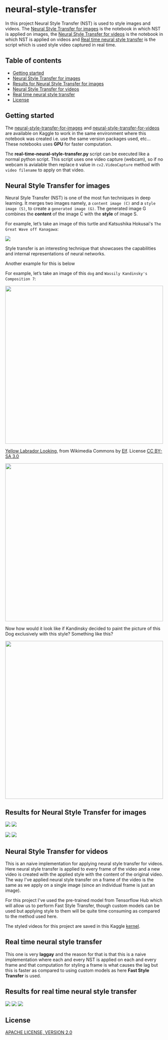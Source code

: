 # neural-style-transfer

In this project Neural Style Transfer (NST) is used to style images and videos. The [Neural Style Transfer for images](./neural-style-transfer-for-images.ipynb) is the notebook in which NST is applied on images, the [Neural Style Transfer for videos](./neural-style-transfer-for-videos.ipynb) is the notebook in which NST is applied on videos and [Real time neural style transfer](./real-time-neural-style-transfer.py) is the script which is used style video captured in real time.

## Table of contents

- [Getting started](#getting-started)
- [Neural Style Transfer for images](#neural-style-transfer-for-images)
- [Results for Neural Style Transfer for images](#results-for-neural-style-transfer-for-images)
- [Neural Style Transfer for videos](#neural-style-transfer-for-videos)
- [Real time neural style transfer](#real-time-neural-style-transfer)
- [License](#license)

## Getting started

The [neural-style-transfer-for-images](https://www.kaggle.com/akashsdas/neural-style-transfer-for-images) and [neural-style-transfer-for-videos](https://www.kaggle.com/akashsdas/neural-style-transfer-for-videos) are available on Kaggle to work in the same environment where this notebook was created i.e. use the same version packages used, etc... These notebooks uses **GPU** for faster computation.

The **real-time-neural-style-transfer.py** script can be executed like a normal python script. This script uses one video capture (webcam), so if no webcam is avialable then replace `0` value in `cv2.VideoCapture` method with `video filename` to apply on that video.

## Neural Style Transfer for images

Neural Style Transfer (NST) is one of the most fun techniques in deep learning. It merges two images namely, a `content image (C)` and a `style image (S)`, to create a `generated image (G)`. The generated image G combines the **content** of the image C with the **style** of image S.

For example, let’s take an image of this turtle and Katsushika Hokusai's `The Great Wave off Kanagawa`:

<img src="https://res.cloudinary.com/dpyleb8ih/image/upload/v1560278258/example.jpg">

Style transfer is an interesting technique that showcases the capabilities and internal representations of neural networks.

Another example for this is below

For example, let’s take an image of this `dog` and `Wassily Kandinsky's Composition 7`:

<img src="https://storage.googleapis.com/download.tensorflow.org/example_images/YellowLabradorLooking_new.jpg" width="500px"/>

[Yellow Labrador Looking](https://commons.wikimedia.org/wiki/File:YellowLabradorLooking_new.jpg), from Wikimedia Commons by [Elf](https://en.wikipedia.org/wiki/User:Elf). License [CC BY-SA 3.0](https://creativecommons.org/licenses/by-sa/3.0/deed.en)

<img src="https://storage.googleapis.com/download.tensorflow.org/example_images/Vassily_Kandinsky%2C_1913_-_Composition_7.jpg" width="500px"/>

Now how would it look like if Kandinsky decided to paint the picture of this Dog exclusively with this style? Something like this?

<img src="https://tensorflow.org/tutorials/generative/images/stylized-image.png" style="width: 500px;"/>

## Results for Neural Style Transfer for images

![](./docs/img-2.png)
![](./docs/img-6.png)

![](./docs/img-3.png)
![](./docs/img-5.png)

## Neural Style Transfer for videos

This is an naive implementation for applying neural style transfer for videos. Here neural style transfer is applied to every frame of the video and a new video is created with the applied style with the content of the original video. The way I've applied neural style transfer on a frame of the video is the same as we apply on a single image (since an individual frame is just an image).

For this project I've used the pre-trained model from Tensorflow Hub which will allow us to perform Fast Style Transfer, though custom models can be used but applying style to them will be quite time consuming as compared to the method used here.

The styled videos for this project are saved in this Kaggle [kernel](https://www.kaggle.com/akashsdas/neural-style-transfer-for-videos).

## Real time neural style transfer

This one is very **laggay** and the reason for that is that this is a naive implementation where each and every NST is applied on each and every frame and that computation for styling a frame is what causes the lag but this is faster as compared to using custom models as here **Fast Style Transfer** is used.

## Results for real time neural style transfer

![](./docs/realtime-1.png)
![](./docs/realtime-2.png)
![](./docs/realtime-3.png)

## License

[APACHE LICENSE, VERSION 2.0](./LICENSE)

